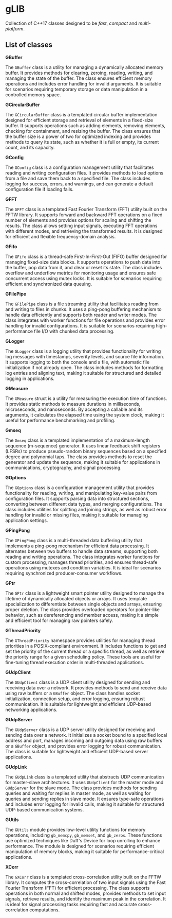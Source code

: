 # **gLIB**

Collection of C++17 classes designed to be _fast_, _compact_ and _multi-platform_.

## **List of classes** ##

**GBuffer**

The `GBuffer` class is a utility for managing a dynamically allocated memory buffer. It provides methods for clearing, zeroing, reading, writing, and managing the state of the buffer. The class ensures efficient memory operations and includes error handling for invalid arguments. It is suitable for scenarios requiring temporary storage or data manipulation in a controlled memory space.

**GCircularBuffer**

The `GCircularBuffer` class is a templated circular buffer implementation designed for efficient storage and retrieval of elements in a fixed-size buffer. It supports operations such as adding elements, removing elements, checking for containment, and resizing the buffer. The class ensures that the buffer size is a power of two for optimized indexing and provides methods to query its state, such as whether it is full or empty, its current count, and its capacity.

**GConfig**

The `GConfig` class is a configuration management utility that facilitates reading and writing configuration files. It provides methods to load options from a file and save them back to a specified file. The class includes logging for success, errors, and warnings, and can generate a default configuration file if loading fails.

**GFFT**

The `GFFT` class is a templated Fast Fourier Transform (FFT) utility built on the FFTW library. It supports forward and backward FFT operations on a fixed number of elements and provides options for scaling and shifting the results. The class allows setting input signals, executing FFT operations with different modes, and retrieving the transformed results. It is designed for efficient and flexible frequency-domain analysis.

**GFifo**

The `GFifo` class is a thread-safe First-In-First-Out (FIFO) buffer designed for managing fixed-size data blocks. It supports operations to push data into the buffer, pop data from it, and clear or reset its state. The class includes overflow and underflow metrics for monitoring usage and ensures safe concurrent access using mutex locks. It is suitable for scenarios requiring efficient and synchronized data queuing.

**GFilePipe**

The `GFilePipe` class is a file streaming utility that facilitates reading from and writing to files in chunks. It uses a ping-pong buffering mechanism to handle data efficiently and supports both reader and writer modes. The class integrates with worker functions for file operations and provides error handling for invalid configurations. It is suitable for scenarios requiring high-performance file I/O with chunked data processing.

**GLogger**

The `GLogger` class is a logging utility that provides functionality for writing log messages with timestamps, severity levels, and source file information. It supports logging to both the console and a file, with automatic file initialization if not already open. The class includes methods for formatting log entries and aligning text, making it suitable for structured and detailed logging in applications.

**GMeasure**

The `GMeasure` struct is a utility for measuring the execution time of functions. It provides static methods to measure durations in milliseconds, microseconds, and nanoseconds. By accepting a callable and its arguments, it calculates the elapsed time using the system clock, making it useful for performance benchmarking and profiling.

**Gmseq**

The `Gmseq` class is a templated implementation of a maximum-length sequence (m-sequence) generator. It uses linear feedback shift registers (LFSRs) to produce pseudo-random binary sequences based on a specified degree and polynomial taps. The class provides methods to reset the generator and update the sequence, making it suitable for applications in communications, cryptography, and signal processing.

**GOptions**

The `GOptions` class is a configuration management utility that provides functionality for reading, writing, and manipulating key-value pairs from configuration files. It supports parsing data into structured sections, converting between different data types, and merging configurations. The class includes utilities for splitting and joining strings, as well as robust error handling for invalid or missing files, making it suitable for managing application settings.

**GPingPong**

The `GPingPong` class is a multi-threaded data buffering utility that implements a ping-pong mechanism for efficient data processing. It alternates between two buffers to handle data streams, supporting both reading and writing operations. The class integrates worker functions for custom processing, manages thread priorities, and ensures thread-safe operations using mutexes and condition variables. It is ideal for scenarios requiring synchronized producer-consumer workflows.

**GPtr**

The `GPtr` class is a lightweight smart pointer utility designed to manage the lifetime of dynamically allocated objects or arrays. It uses template specialization to differentiate between single objects and arrays, ensuring proper deletion. The class provides overloaded operators for pointer-like behavior, such as dereferencing and member access, making it a simple and efficient tool for managing raw pointers safely.

**GThreadPriority**

The `GThreadPriority` namespace provides utilities for managing thread priorities in a POSIX-compliant environment. It includes functions to get and set the priority of the current thread or a specific thread, as well as retrieve the priority range for a given scheduling policy. These tools are useful for fine-tuning thread execution order in multi-threaded applications.

**GUdpClient**

The `GUdpClient` class is a UDP client utility designed for sending and receiving data over a network. It provides methods to send and receive data using raw buffers or a `GBuffer` object. The class handles socket initialization, connection setup, and error logging, ensuring robust communication. It is suitable for lightweight and efficient UDP-based networking applications.

**GUdpServer**

The `GUdpServer` class is a UDP server utility designed for receiving and sending data over a network. It initializes a socket bound to a specified local address and port, manages incoming and outgoing data using raw buffers or a `GBuffer` object, and provides error logging for robust communication. The class is suitable for lightweight and efficient UDP-based server applications.

**GUdpLink**

The `GUdpLink` class is a templated utility that abstracts UDP communication for master-slave architectures. It uses `GUdpClient` for the master mode and `GUdpServer` for the slave mode. The class provides methods for sending queries and waiting for replies in master mode, as well as waiting for queries and sending replies in slave mode. It ensures type-safe operations and includes error logging for invalid calls, making it suitable for structured UDP-based communication systems.

**GUtils**

The `GUtils` module provides low-level utility functions for memory operations, including `gb_memcpy`, `gb_memset`, and `gb_zeros`. These functions use optimized techniques like Duff's Device for loop unrolling to enhance performance. The module is designed for scenarios requiring efficient manipulation of memory blocks, making it suitable for performance-critical applications.

**XCorr**

The `GXCorr` class is a templated cross-correlation utility built on the FFTW library. It computes the cross-correlation of two input signals using the Fast Fourier Transform (FFT) for efficient processing. The class supports operations in both normal and shifted modes, provides methods to set input signals, retrieve results, and identify the maximum peak in the correlation. It is ideal for signal processing tasks requiring fast and accurate cross-correlation computations.